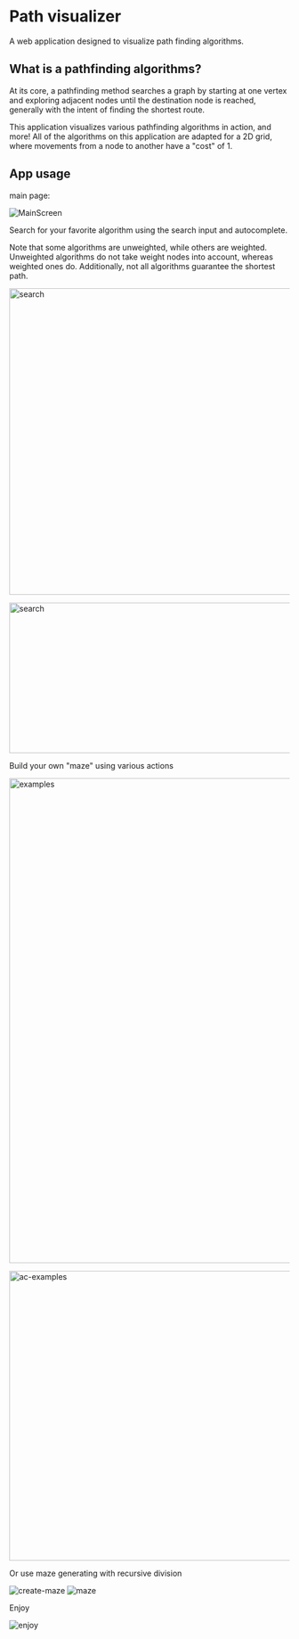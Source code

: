 # Path visualizer

A web application designed to visualize path finding algorithms.

## What is a pathfinding algorithms?

At its core, a pathfinding method searches a graph by starting at one vertex and exploring adjacent nodes until the destination node is reached, generally with the intent of finding the shortest route.

This application visualizes various pathfinding algorithms in action, and more!
All of the algorithms on this application are adapted for a 2D grid, where movements from a node to another have a "cost" of 1.
## App usage

main page:

<img src="https://raw.githubusercontent.com/GabiCtrlZ/path-visualize/master/src/readme-pics/main-screen.png" alt="MainScreen" />


Search for your favorite algorithm using the search input and autocomplete.

Note that some algorithms are unweighted, while others are weighted. Unweighted algorithms do not take weight nodes into account, whereas weighted ones do. Additionally, not all algorithms guarantee the shortest path.

<img src="https://raw.githubusercontent.com/GabiCtrlZ/path-visualize/master/src/readme-pics/autocomplete.png" alt="search"
	width="570" height="550" />

<img src="https://raw.githubusercontent.com/GabiCtrlZ/path-visualize/master/src/readme-pics/search.png" alt="search"
	width="570" height="270" />


Build your own "maze" using various actions

<img src="https://raw.githubusercontent.com/GabiCtrlZ/path-visualize/master/src/readme-pics/actions.png" alt="examples"
	width="550" height="870" />

<img src="https://raw.githubusercontent.com/GabiCtrlZ/path-visualize/master/src/readme-pics/actions-examples.png" alt="ac-examples"
	width="750" height="520" />

Or use maze generating with recursive division

<img src="https://raw.githubusercontent.com/GabiCtrlZ/path-visualize/master/src/readme-pics/create-maze.png" alt="create-maze"/>

<img src="https://raw.githubusercontent.com/GabiCtrlZ/path-visualize/master/src/readme-pics/maze.png" alt="maze"/>

Enjoy

<img src="https://raw.githubusercontent.com/GabiCtrlZ/path-visualize/master/src/readme-pics/enjoy.png" alt="enjoy"/>
